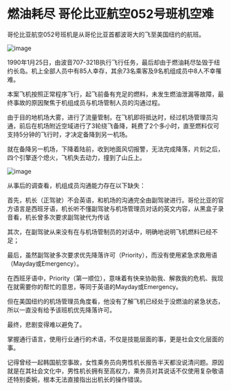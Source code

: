 # 燃油耗尽 哥伦比亚航空052号班机空难

哥伦比亚航空052号班机是从哥伦比亚首都波哥大的飞至美国纽约的航班。

![image](https://github.com/user-attachments/assets/4d959f2a-406b-4fd9-b01f-f3ed28c6ef2a)


1990年1月25日，由波音707-321B执行飞行任务，最后却由于燃油耗尽坠毁于纽约长岛。机上全部人员中有85人幸存，其余73名乘客及9名机组成员中8人不幸罹难。

本案飞机按照正常程序飞行，起飞前备有充足的燃料，未发生燃油泄漏等故障，最终事故的原因聚焦于机组成员与机场管制人员的沟通过程。

由于目的地机场大雾，进行了流量管制，在飞机即将抵达时，经过机场管理员沟通，前后在机场附近空域进行了3轮绕飞备降，耗费了2个多小时，直至燃料仅可支持5分钟的飞行时，才决定备降到另一机场。

就在备降另一机场，下降着陆前，收到地面风切报警，无法完成降落，片刻之后，四个引擎逐个熄火，飞机失去动力，撞到了山丘上。

![image](https://github.com/user-attachments/assets/759d20dd-39cd-48e9-8bc7-df6ccf01d4a1)


从事后的调查看，机组成员沟通能力存在以下缺失：

首先，机长（正驾驶）不会英语，和机场的沟通完全由副驾驶进行。哥伦比亚的官方语言是西班牙语，机长听不懂副驾驶与机场管理员对话的英文内容，从黑盒子录音看，机长曾多次要求副驾驶代为传话

其次，在副驾驶从来没有在与机场管制员的对话中，明确地说明飞机燃料已经不足；

最后，虽然副驾驶多次要求优先降落许可（Priority），而没有使用紧急求救用语（Mayday或Emergency）。

在西班牙语中，Priority（第一顺位），意味着有快来协助我、解救我的危机、我现在就需要你的帮忙的意思，等同于英语的Mayday或Emergency。

但在美国纽约的机场管理员角度看，他没有了解飞机已经处于没燃油的紧急状态，所以一直没有给予该班机优先降落许可。

最终，悲剧变得难以避免了。

掌握通行语言，使用行业通行的术语，不仅是技能层面的事，更是社会文化层面的事。

记得曾经一起韩国航空事故，女性乘务员向男性机长报告半天都没说清问题。原因就是在其社会文化中，男性机长拥有至高权力，乘务员对其说话不仅使用复杂敬语还特别委婉，根本无法直接指出出机长的操作错误。
